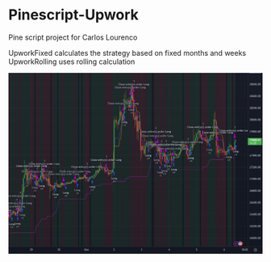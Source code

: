 # Pinescript-Upwork
 Pine script project for Carlos Lourenco

UpworkFixed calculates the strategy based on fixed months and weeks
UpworkRolling uses rolling calculation

![Alt text](image.png)
